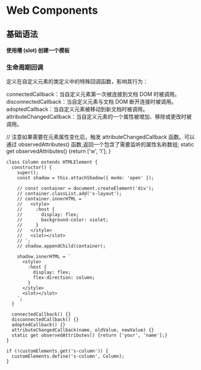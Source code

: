 # Web Components

## 基础语法


#### 使用槽 (slot) 创建一个模板

### 生命周期回调

定义在自定义元素的类定义中的特殊回调函数，影响其行为：

connectedCallback：当自定义元素第一次被连接到文档 DOM 时被调用。
disconnectedCallback：当自定义元素与文档 DOM 断开连接时被调用。
adoptedCallback：当自定义元素被移动到新文档时被调用。
attributeChangedCallback：当自定义元素的一个属性被增加、移除或更改时被调用。

// 注意如果需要在元素属性变化后，触发 attributeChangedCallback 函数。可以通过 observedAttributes() 函数,返回一个包含了需要监听的属性名称数组;
static get observedAttributes() {return ['w', 'l']; } 
```
class Column extends HTMLElement {
  constructor() {
    super();
    const shadow = this.attachShadow({ mode: 'open' });

    // const container = document.createElement('div');
    // container.classList.add('s-layout');
    // container.innerHTML = `
    //   <style>
    //     :host {
    //       display: flex;
    //       background-color: violet;
    //     }
    //   </style>
    //   <slot></slot>
    // `;
    // shadow.appendChild(container);

    shadow.innerHTML = `
      <style>
        :host {
          display: flex;
          flex-direction: column;
        }
      </style>
      <slot></slot>
    `;
  }

  connectedCallback() {}
  disconnectedCallback() {}
  adoptedCallback() {}
  attributeChangedCallback(name, oldValue, newValue) {}
  static get observedAttributes() {return ['your', 'name'];} 
}

if (!customElements.get('s-column')) {
  customElements.define('s-column', Column);
}
```